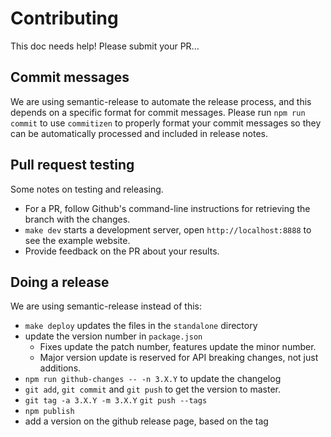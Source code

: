 # Contributing

This doc needs help! Please submit your PR...

## Commit messages

We are using semantic-release to automate the release process, and this depends on a specific format for commit messages. Please run `npm run commit` to use `commitizen` to properly format your commit messages so they can be automatically processed and included in release notes.

## Pull request testing

Some notes on testing and releasing.
* For a PR, follow Github's command-line instructions for retrieving the branch with the changes.
* `make dev` starts a development server, open `http://localhost:8888` to see the example website.
* Provide feedback on the PR about your results.

## Doing a release

We are using semantic-release instead of this:

* `make deploy` updates the files in the `standalone` directory
* update the version number in `package.json`
    - Fixes update the patch number, features update the minor number.
    - Major version update is reserved for API breaking changes, not just additions. 
* `npm run github-changes -- -n 3.X.Y` to update the changelog
* `git add`, `git commit` and `git push` to get the version to master.
* `git tag -a 3.X.Y -m 3.X.Y` `git push --tags`
* `npm publish`
* add a version on the github release page, based on the tag
